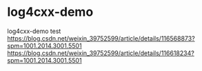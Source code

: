 # log4cxx-demo
log4cxx-demo test
https://blog.csdn.net/weixin_39752599/article/details/116568873?spm=1001.2014.3001.5501
https://blog.csdn.net/weixin_39752599/article/details/116618234?spm=1001.2014.3001.5501
